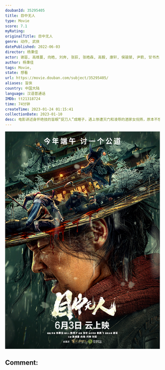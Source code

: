 ```yaml
---
doubanId: 35295405
title: 目中无人
type: Movie
score: 7.1
myRating: 
originalTitle: 目中无人
genre: 动作, 武侠
datePublished: 2022-06-03
director: 杨秉佳
actor: 谢苗, 高维蔓, 向皓, 刘奔, 张荻, 张皓森, 高毅, 康轩, 侯骏桀, 尹箭, 甘书杰
author: 杨秉佳
tags: Movie, 
state: 想看
url: https://movie.douban.com/subject/35295405/
aliases: 盲侠
country: 中国大陆
language: 汉语普通话
IMDb: tt21318724
time: 74分钟
createTime: 2023-01-24 01:15:41
collectionDate: 2023-01-10
desc: 电影讲述身怀绝技的盲眼“捉刀人”成瞎子，遇上惨遭灭门和凌辱的酒家女倪燕，原本不想插手的他逐渐被卷入一场势力庞大的暗黑纷争中，成瞎子开始踏上了寻求公道的复仇之路，他的真实身份也随之揭晓。
---
```


![image](assets/p2873818227.jpg)

Comment: 
---

